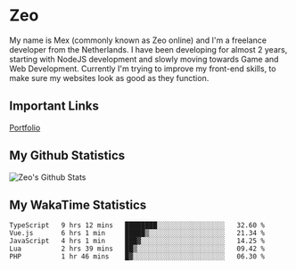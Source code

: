 # Zeo
My name is Mex (commonly known as Zeo online) and I'm a freelance developer from the Netherlands. I have been developing for almost 2 years, starting with NodeJS development and slowly moving towards Game and Web Development. Currently I'm trying to improve my front-end skills, to make sure my websites look as good as they function.

## Important Links
[Portfolio](https://zeodev.cc)

## My Github Statistics
![Zeo's Github Stats](https://github-readme-stats.vercel.app/api?username=zeo&count_private=true&show_icons=true&theme=onedark)

## My WakaTime Statistics
<!--START_SECTION:waka-->
```text
TypeScript   9 hrs 12 mins   ████████░░░░░░░░░░░░░░░░░   32.60 % 
Vue.js       6 hrs 1 min     █████▒░░░░░░░░░░░░░░░░░░░   21.34 % 
JavaScript   4 hrs 1 min     ███▓░░░░░░░░░░░░░░░░░░░░░   14.25 % 
Lua          2 hrs 39 mins   ██▒░░░░░░░░░░░░░░░░░░░░░░   09.42 % 
PHP          1 hr 46 mins    █▓░░░░░░░░░░░░░░░░░░░░░░░   06.30 % 
```
<!--END_SECTION:waka-->
